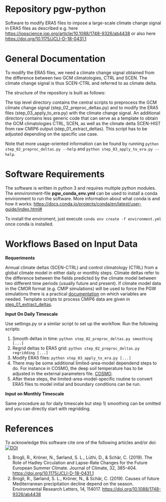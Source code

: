 # Repository pgw-python

Software to modify ERA5 files to impose a large-scale climate change signal in ERA5 files 
as described e.g. here https://iopscience.iop.org/article/10.1088/1748-9326/ab4438 or also
here https://doi.org/10.1175/JCLI-D-18-0431.1

# General Documentation
To modify the ERA5 files, we need a climate change signal obtained from the difference between two GCM climatologies, CTRL and SCEN. The climate change signal is thus SCEN-CTRL and referred to as climate delta.

The structure of the repository is built as follows:

The top level directory contains the central scripts to preprocess the GCM climate change signal (step_02_preproc_deltas.py) and to modify the ERA5 files (step_03_apply_to_era.py) with the climate change signal.
An additional directory contains less generic code that can serve as a template to obtain the GCM climatologies CTRL, SCEN, as well as the climate delta SCEN-HIST from raw CMIP6 output (step_01_extract_deltas). This script has to be adjusted depending on the specific use case.

Note that more usage-oriented information can be found by running `python step_02_preproc_deltas.py --help` and `python step_03_apply_to_era.py --help`.

# Software Requirements

The software is written in python 3 and requires multiple python modules. The ennvironment-file **pgw_conda_env.yml** can be used to install a conda environment to run the software. More information about what conda is and how it works: https://docs.conda.io/projects/conda/en/latest/user-guide/index.html#

To install the enviroment, just execute `conda env create -f environment.yml` once conda is installed. 

# Workflows Based on Input Data

**Requeriments**

Annual climate deltas (SCEN-CTRL) and control climatology (CTRL) from a global climate model in either daily or monthly steps.
Climate deltas refer to the difference between the fields predicted by the climate model between two different time periods (usually future and present). If climate model data in the CMOR format (e.g. CMIP simulations) will be used to force the PGW simulations there is a practical [documentation](/Documentations/README_CMOR.md) on which variables are needed.
Template scripts to process CMIP6 data are given in [step_01_extract_deltas](/step_01_extract_deltas/).

**Input On Daily Timescale**

Use settings.py or a similar script to set up the workflow. Run the following scripts:
1) Smooth deltas in time: `python step_02_preproc_deltas.py smoothing [...]`
2) Regrid deltas to ERA5 grid: `python step_02_preproc_deltas.py regridding [...]`
3) Modify ERA5 files: `python step_03_apply_to_era.py [...]`
4) There may be some additional limited-area-model dependend steps to do. For instance in COSMO, the deep soil temperature has to be adjusted in the external parameters file. [COSMO](/COSMO/). 
5) After these steps, the limited-area-model-specific routine to convert ERA5 files to model initial and boundary conditions can be run.

**Input on Monthly Timescale**

Same procedure as for daily timescale but step 1) smoothing can be omitted and you can directly start with regridding.

# References
To acknowledge this software cite one of the following articles and/or doi: 
[![DOI](https://zenodo.org/badge/233851849.svg)](https://zenodo.org/badge/latestdoi/233851849)
1. Brogli, R., Kröner, N., Sørland, S. L., Lüthi, D., & Schär, C. (2019). The Role of Hadley Circulation and Lapse-Rate Changes for the Future European Summer Climate. Journal of Climate, 32, 385–404. https://doi.org/10.1175/JCLI-D-18-0431.1
1. Brogli, R., Sørland, S. L., Kröner, N., & Schär, C. (2019). Causes of future Mediterranean precipitation decline depend on the season. Environmental Research Letters, 14, 114017. https://doi.org/10.1088/1748-9326/ab4438
